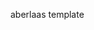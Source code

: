 <!--
  This page was automatically generated by aberlaas readme.
  DO NOT EDIT IT MANUALLY.
-->

aberlaas template